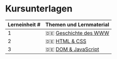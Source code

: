# Kursunterlagen

| Lerneinheit # | Themen und Lernmaterial |
| --- | --- |
| 1 | 🇩🇪 [Geschichte des WWW](https://github.com/aheil/hhn-webdev/blob/main/slides/webdev.01.de.history.pdf) |
| 2 | 🇩🇪 [HTML & CSS](https://github.com/aheil/hhn-webdev/blob/main/slides/webdev.02.de.htmlcss.pdf) |
| 3 | 🇩🇪 [DOM & JavaScript](https://github.com/aheil/hhn-webdev/blob/main/slides/webdev.03.de.dom.pdf) |